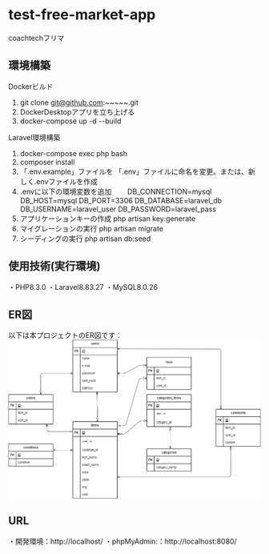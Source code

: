 # test-free-market-app
 coachtechフリマ

## 環境構築
Dockerビルド
1. git clone git@github.com:~~~~~.git
2. DockerDesktopアプリを立ち上げる
3. docker-compose up -d --build

Laravel環境構築
1. docker-compose exec php bash
2. composer install
3. 「.env.example」ファイルを 「.env」ファイルに命名を変更。または、新しく.envファイルを作成
4. .envに以下の環境変数を追加
　　DB_CONNECTION=mysql
    DB_HOST=mysql
    DB_PORT=3306
    DB_DATABASE=laravel_db
    DB_USERNAME=laravel_user
    DB_PASSWORD=laravel_pass
5. アプリケーションキーの作成
    php artisan key:generate
6. マイグレーションの実行
    php artisan migrate
7. シーディングの実行
    php artisan db:seed

## 使用技術(実行環境)
・PHP8.3.0
・Laravel8.83.27
・MySQL8.0.26

## ER図
以下は本プロジェクトのER図です：
![ER図](./frema.png)

## URL
・開発環境：http://localhost/
・phpMyAdmin:：http://localhost:8080/

